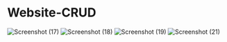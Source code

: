 # Website-CRUD
![Screenshot (17)](https://user-images.githubusercontent.com/43951215/101282620-ccb15680-3808-11eb-9186-b2b818205245.png)
![Screenshot (18)](https://user-images.githubusercontent.com/43951215/101282621-ce7b1a00-3808-11eb-881b-9b27ecbc069f.png)
![Screenshot (19)](https://user-images.githubusercontent.com/43951215/101282622-cf13b080-3808-11eb-9980-8ca3c959f3a6.png)
![Screenshot (21)](https://user-images.githubusercontent.com/43951215/101282625-cfac4700-3808-11eb-8338-68d1e1313f09.png)
